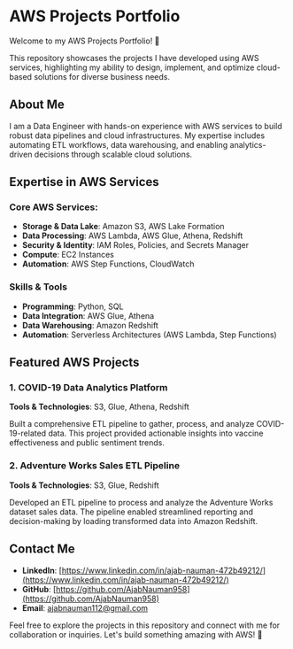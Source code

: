 # AWS Projects Portfolio

Welcome to my AWS Projects Portfolio! 🌟

This repository showcases the projects I have developed using AWS services, highlighting my ability to design, implement, and optimize cloud-based solutions for diverse business needs.

## About Me

I am a Data Engineer with hands-on experience with  AWS services to build robust data pipelines and cloud infrastructures. My expertise includes automating ETL workflows, data warehousing, and enabling analytics-driven decisions through scalable cloud solutions.

## Expertise in AWS Services

### Core AWS Services:

- **Storage & Data Lake**: Amazon S3, AWS Lake Formation
- **Data Processing**: AWS Lambda, AWS Glue, Athena, Redshift
- **Security & Identity**: IAM Roles, Policies, and Secrets Manager
- **Compute**: EC2 Instances
- **Automation**: AWS Step Functions, CloudWatch

### Skills & Tools

- **Programming**: Python, SQL
- **Data Integration**: AWS Glue, Athena
- **Data Warehousing**: Amazon Redshift
- **Automation**: Serverless Architectures (AWS Lambda, Step Functions)

## Featured AWS Projects

### 1. **COVID-19 Data Analytics Platform**

**Tools & Technologies**: S3, Glue, Athena, Redshift

Built a comprehensive ETL pipeline to gather, process, and analyze COVID-19-related data. This project provided actionable insights into vaccine effectiveness and public sentiment trends.

### 2. **Adventure Works Sales ETL Pipeline**

**Tools & Technologies**: S3, Glue, Redshift

Developed an ETL pipeline to process and analyze the Adventure Works dataset sales data. The pipeline enabled streamlined reporting and decision-making by loading transformed data into Amazon Redshift.

## Contact Me

- **LinkedIn**: [https://www.linkedin.com/in/ajab-nauman-472b49212/](https://www.linkedin.com/in/ajab-nauman-472b49212/)
- **GitHub**: [https://github.com/AjabNauman958](https://github.com/AjabNauman958)
- **Email**: [ajabnauman112@gmail.com](mailto\:ajabnauman112@gmail.com)

Feel free to explore the projects in this repository and connect with me for collaboration or inquiries. Let's build something amazing with AWS! 🚀
